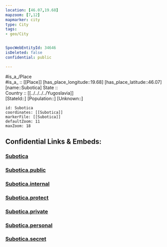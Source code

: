 ```yaml
---
location: [46.07,19.68] 
mapzoom: [7,12] 
mapmarker: city 
type: City
tags:
- geo/City


SpocWebEntityId: 34646
isDeleted: false
confidential: public

---
```

#is_a_/Place  
#is_a_ :: [[Place]] 
[has_place_longitude::19.68] 
[has_place_latitude::46.07] 
[name::Subotica] 
State ::  
Country :: [[../../../../Yugoslavia]]  
[StateId::] 
[Population::] 
[Unknown::] 


```leaflet
id: Subotica
coordinates: [[Subotica]] 
markerFile: [[Subotica]] 
defaultZoom: 11 
maxZoom: 18
```


## Confidential Links & Embeds: 

### [Subotica](/_Standards/Earth/Continent/Europe/Europe~South/Serbia/districts~Serbia/Backi~Severno/City/Subotica.md) 

### [Subotica.public](/_public/Earth/Continent/Europe/Europe~South/Serbia/districts~Serbia/Backi~Severno/City/Subotica.public.md) 

### [Subotica.internal](/_internal/Earth/Continent/Europe/Europe~South/Serbia/districts~Serbia/Backi~Severno/City/Subotica.internal.md) 

### [Subotica.protect](/_protect/Earth/Continent/Europe/Europe~South/Serbia/districts~Serbia/Backi~Severno/City/Subotica.protect.md) 

### [Subotica.private](/_private/Earth/Continent/Europe/Europe~South/Serbia/districts~Serbia/Backi~Severno/City/Subotica.private.md) 

### [Subotica.personal](/_personal/Earth/Continent/Europe/Europe~South/Serbia/districts~Serbia/Backi~Severno/City/Subotica.personal.md) 

### [Subotica.secret](/_secret/Earth/Continent/Europe/Europe~South/Serbia/districts~Serbia/Backi~Severno/City/Subotica.secret.md)

